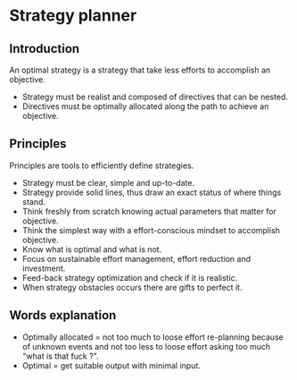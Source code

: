 # Strategy planner

## Introduction

An optimal strategy is a strategy that take less efforts to accomplish an objective.

* Strategy must be realist and composed of directives that can be nested.
* Directives must be optimally allocated along the path to achieve an objective.

## Principles

Principles are tools to efficiently define strategies.

* Strategy must be clear, simple and up-to-date.
* Strategy provide solid lines, thus draw an exact status of where things stand.
* Think freshly from scratch knowing actual parameters that matter for objective.
* Think the simplest way with a effort-conscious mindset to accomplish objective.
* Know what is optimal and what is not.
* Focus on sustainable effort management, effort reduction and investment.
* Feed-back strategy optimization and check if it is realistic.
* When strategy obstacles occurs there are gifts to perfect it.

## Words explanation

 * Optimally allocated = not too much to loose effort re-planning because of unknown events and not too less to loose effort asking too much "what is that fuck ?".
 * Optimal = get suitable output with minimal input.
